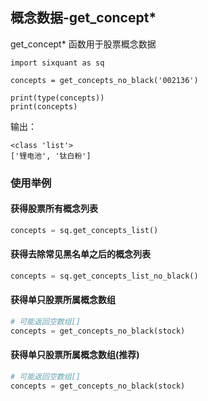 ## 概念数据-get_concept*

get_concept* 函数用于股票概念数据

```
import sixquant as sq

concepts = get_concepts_no_black('002136')

print(type(concepts))
print(concepts)
```

输出：

    <class 'list'>
    ['锂电池', '钛白粉']
### 使用举例

#### 获得股票所有概念列表

```python
concepts = sq.get_concepts_list()
```

#### 获得去除常见黑名单之后的概念列表

```python
concepts = sq.get_concepts_list_no_black()
```

#### 获得单只股票所属概念数组

```python
# 可能返回空数组[]
concepts = get_concepts_no_black(stock)
```

#### 获得单只股票所属概念数组(推荐)

```python
# 可能返回空数组[]
concepts = get_concepts_no_black(stock)
```

